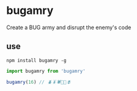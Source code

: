 # bugamry
Create a BUG army and disrupt the enemy's code

## use


```shell
npm install bugamry -g
```

```javascript
import bugamry from 'bugamry'

bugamry(16) // 🪲🪳🕷🐜🦟🪰
```